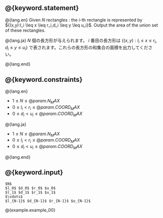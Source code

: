 ## @{keyword.statement}
@{lang.en}
Given $N$ rectangles : the $i$-th rectangle is represented by $\{(x,y):l_i \leq x \leq r_i,d_i \leq y \leq u_i}$. Output the area of the union set of these rectangles.

@{lang.ja}
$N$ 個の長方形が与えられます。 $i$ 番目の長方形は $\{(x,y):l_i \leq x \leq r_i,d_i \leq y \leq u_i\}$ で表されます。これらの長方形の和集合の面積を出力してください。

@{lang.end}

## @{keyword.constraints}
@{lang.en}

 - $1 \le N \le @{param.N_MAX}$
 - $0 \le l_i < r_i \le @{param.COORD_MAX}$
 - $0 \le d_i < u_i \le @{param.COORD_MAX}$

@{lang.ja}

 - $1 \le N \le @{param.N_MAX}$
 - $0 \le l_i < r_i \le @{param.COORD_MAX}$
 - $0 \le d_i < u_i \le @{param.COORD_MAX}$

@{lang.end}

## @{keyword.input}
~~~
$N$
$l_0$ $d_0$ $r_0$ $u_0$
$l_1$ $d_1$ $r_1$ $u_1$
$\vdots$
$l_{N-1}$ $d_{N-1}$ $r_{N-1}$ $u_{N-1}$
~~~

@{example.example_00}